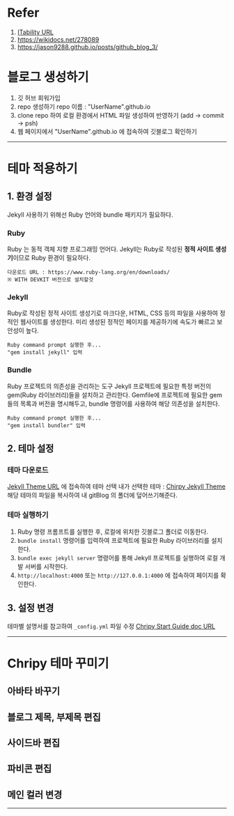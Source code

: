 # Refer 
1. [ITability URL](https://tired-o.github.io/posts/github-blog-1/)
2. https://wikidocs.net/278089
3. https://jason9288.github.io/posts/github_blog_3/
# 블로그 생성하기

1. 깃 허브 회워가입
2. repo 생성하기 
	repo 이름 : "UserName".github.io
3. clone repo 하여 로컬 환경에서 HTML 파일 생성하여 반영하기 (add -> commit -> psh)
4. 웹 페이지에서 "UserName".github.io 에 접속하여 깃블로그 확인하기

---
# 테마 적용하기

## 1. 환경 설정
Jekyll 사용하기 위해선 Ruby 언어와 bundle 패키지가 필요하다.
### Ruby 
Ruby 는 동적 객체 지향 프로그래밍 언어다.
Jekyll는 Ruby로 작성된 **정적 사이트 생성기**이므로 Ruby 환경이 필요하다.
```
다운로드 URL : https://www.ruby-lang.org/en/downloads/ 
※ WITH DEVKIT 버전으로 설치할것 
```
### Jekyll
Ruby로 작성된 정적 사이트 생성기로 마크다운, HTML, CSS 등의 파일을 사용하여 정적인 웹사이트를 생성한다.
미리 생성된 정적인 페이지를 제공하기에 속도가 빠르고 보안성이 높다.
```
Ruby command prompt 실행한 후...
"gem install jekyll" 입력
```
### Bundle
Ruby 프로젝트의 의존성을 관리하는 도구
Jekyll 프로젝트에 필요한 특정 버전의 gem(Ruby 라이브러리)들을 설치하고 관리한다.
Gemfile에 프로젝트에 필요한 gem들의 목록과 버전을 명시해두고, bundle 명령어를 사용하여 해당 의존성을 설치한다.
```
Ruby command prompt 실행한 후...
"gem install bundler" 입력
```

## 2. 테마 설정

### 테마 다운로드
[Jekyll Theme URL](https://github.com/topics/jekyll-theme) 에 접속하여 테마 선택
내가 선택한 테마 : [Chirpy Jekyll Theme](https://github.com/cotes2020/jekyll-theme-chirpy)
해당 테마의 파일을 복사하여 내 gitBlog 의 폴더에 덮어쓰기해준다.

### 테마 실행하기
1. Ruby 명령 프롬프트를 실행한 후, 로컬에 위치한 깃블로그 폴더로 이동한다.
2. `bundle install` 명령어를 입력하여 프로젝트에 필요한 Ruby 라이브러리를 설치한다.
3. `bundle exec jekyll server` 명령어를 통해 Jekyll 프로젝트를 실행하여 로컬 개발 서버를 시작한다.
4. `http://localhost:4000` 또는 `http://127.0.0.1:4000` 에 접속하여 페이지를 확인한다.

## 3. 설정 변경

테마별 설명서를 참고하여 `_config.yml` 파일  수정
[Chripy Start Guide doc URL](https://chirpy.cotes.page/posts/getting-started/)

---

# Chripy 테마 꾸미기

## 아바타 바꾸기

## 블로그 제목, 부제목 편집

## 사이드바 편집

## 파비콘 편집

## 메인 컬러 변경

---